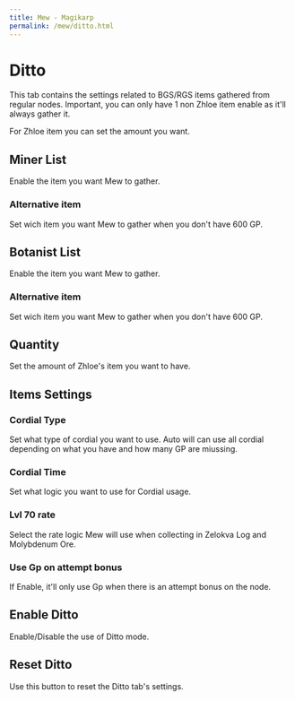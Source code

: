 ```yaml
---
title: Mew - Magikarp
permalink: /mew/ditto.html
---
```


# Ditto
This tab contains the settings related to BGS/RGS items gathered from regular nodes.
Important, you can only have 1 non Zhloe item enable as it'll always gather it.

For Zhloe item you can set the amount you want.

## Miner List
Enable the item you want Mew to gather.

### Alternative item
Set wich item you want Mew to gather when you don't have 600 GP.

## Botanist List
Enable the item you want Mew to gather.

### Alternative item
Set wich item you want Mew to gather when you don't have 600 GP.

## Quantity
Set the amount of Zhloe's item you want to have.

## Items Settings
### Cordial Type
Set what type of cordial you want to use. Auto will can use all cordial depending on what you have and how many GP are miussing.

### Cordial Time
Set what logic you want to use for Cordial usage.

### Lvl 70 rate
Select the rate logic Mew will use when collecting in Zelokva Log and Molybdenum Ore.

### Use Gp on attempt bonus
If Enable, it'll only use Gp when there is an attempt bonus on the node.

## Enable Ditto
Enable/Disable the use of Ditto mode.

## Reset Ditto
Use this button to reset the Ditto tab's settings.
